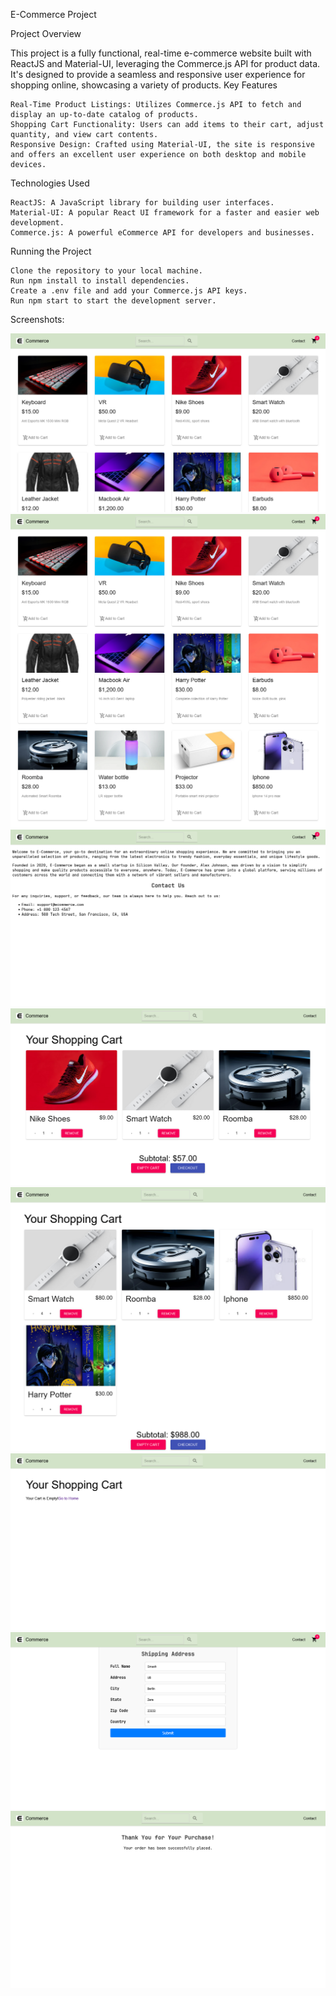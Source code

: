 E-Commerce Project


Project Overview

This project is a fully functional, real-time e-commerce website built with ReactJS and Material-UI, leveraging the Commerce.js API for product data. It's designed to provide a seamless and responsive user experience for shopping online, showcasing a variety of products.
Key Features

    Real-Time Product Listings: Utilizes Commerce.js API to fetch and display an up-to-date catalog of products.
    Shopping Cart Functionality: Users can add items to their cart, adjust quantity, and view cart contents.
    Responsive Design: Crafted using Material-UI, the site is responsive and offers an excellent user experience on both desktop and mobile devices.

Technologies Used

    ReactJS: A JavaScript library for building user interfaces.
    Material-UI: A popular React UI framework for a faster and easier web development.
    Commerce.js: A powerful eCommerce API for developers and businesses.

Running the Project

    Clone the repository to your local machine.
    Run npm install to install dependencies.
    Create a .env file and add your Commerce.js API keys.
    Run npm start to start the development server.

Screenshots:

![Alt text](image.png)
![Alt text](image-1.png)
![Alt text](image-2.png)
![Alt text](image-3.png)
![Alt text](image-4.png)
![Alt text](image-7.png)
![Alt text](image-5.png)
![Alt text](image-6.png)